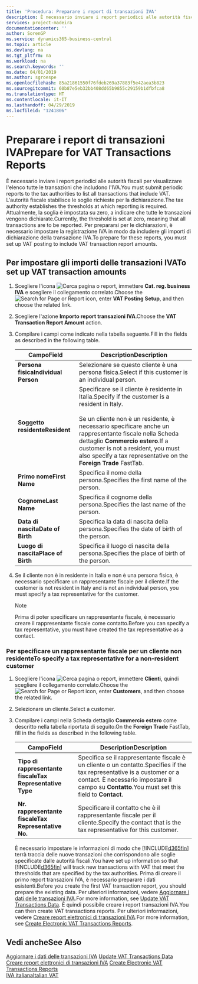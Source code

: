 ```yaml
---
title: 'Procedura: Preparare i report di transazioni IVA'
description: È necessario inviare i report periodici alle autorità fiscali per visualizzare l'elenco tutte le transazioni che includono l'IVA.
services: project-madeira
documentationcenter: ''
author: SorenGP
ms.service: dynamics365-business-central
ms.topic: article
ms.devlang: na
ms.tgt_pltfrm: na
ms.workload: na
ms.search.keywords: ''
ms.date: 04/01/2019
ms.author: sgroespe
ms.openlocfilehash: 85a21861550f76fdeb269a37883f5e42aea3b823
ms.sourcegitcommit: 60b87e5eb32bb408dd65b9855c29159b1dfbfca8
ms.translationtype: HT
ms.contentlocale: it-IT
ms.lasthandoff: 04/29/2019
ms.locfileid: "1241806"
---
```

# <a name="prepare-for-vat-transactions-reports"></a><span data-ttu-id="503ea-103">Preparare i report di transazioni IVA</span><span class="sxs-lookup"><span data-stu-id="503ea-103">Prepare for VAT Transactions Reports</span></span>
<span data-ttu-id="503ea-104">È necessario inviare i report periodici alle autorità fiscali per visualizzare l'elenco tutte le transazioni che includono l'IVA.</span><span class="sxs-lookup"><span data-stu-id="503ea-104">You must submit periodic reports to the tax authorities to list all transactions that include VAT.</span></span> <span data-ttu-id="503ea-105">L'autorità fiscale stabilisce le soglie richieste per la dichiarazione.</span><span class="sxs-lookup"><span data-stu-id="503ea-105">The tax authority establishes the thresholds at which reporting is required.</span></span> <span data-ttu-id="503ea-106">Attualmente, la soglia è impostata su zero, a indicare che tutte le transazioni vengono dichiarate.</span><span class="sxs-lookup"><span data-stu-id="503ea-106">Currently, the threshold is set at zero, meaning that all transactions are to be reported.</span></span> <span data-ttu-id="503ea-107">Per prepararsi per le dichiarazioni, è necessario impostare la registrazione IVA in modo da includere gli importi di dichiarazione della transazione IVA.</span><span class="sxs-lookup"><span data-stu-id="503ea-107">To prepare for these reports, you must set up VAT posting to include VAT transaction report amounts.</span></span>  

## <a name="to-set-up-vat-transaction-amounts"></a><span data-ttu-id="503ea-108">Per impostare gli importi delle transazioni IVA</span><span class="sxs-lookup"><span data-stu-id="503ea-108">To set up VAT transaction amounts</span></span>  

1.  <span data-ttu-id="503ea-109">Scegliere l'icona ![Cerca pagina o report](../../media/ui-search/search_small.png "icona Cerca pagina o report"), immettere **Cat. reg. business IVA** e scegliere il collegamento correlato.</span><span class="sxs-lookup"><span data-stu-id="503ea-109">Choose the ![Search for Page or Report](../../media/ui-search/search_small.png "Search for Page or Report icon") icon, enter **VAT Posting Setup**, and then choose the related link.</span></span>  
2.  <span data-ttu-id="503ea-110">Scegliere l'azione **Importo report transazioni IVA**.</span><span class="sxs-lookup"><span data-stu-id="503ea-110">Choose the **VAT Transaction Report Amount** action.</span></span>  
3.  <span data-ttu-id="503ea-111">Compilare i campi come indicato nella tabella seguente.</span><span class="sxs-lookup"><span data-stu-id="503ea-111">Fill in the fields as described in the following table.</span></span>  

    |<span data-ttu-id="503ea-112">Campo</span><span class="sxs-lookup"><span data-stu-id="503ea-112">Field</span></span>|<span data-ttu-id="503ea-113">Description</span><span class="sxs-lookup"><span data-stu-id="503ea-113">Description</span></span>|  
    |------------------------------------|---------------------------------------|  
    |<span data-ttu-id="503ea-114">**Persona fisica**</span><span class="sxs-lookup"><span data-stu-id="503ea-114">**Individual Person**</span></span>|<span data-ttu-id="503ea-115">Selezionare se questo cliente è una persona fisica.</span><span class="sxs-lookup"><span data-stu-id="503ea-115">Select if this customer is an individual person.</span></span>|  
    |<span data-ttu-id="503ea-116">**Soggetto residente**</span><span class="sxs-lookup"><span data-stu-id="503ea-116">**Resident**</span></span>|<span data-ttu-id="503ea-117">Specificare se il cliente è residente in Italia.</span><span class="sxs-lookup"><span data-stu-id="503ea-117">Specify if the customer is a resident in Italy.</span></span><br /><br /> <span data-ttu-id="503ea-118">Se un cliente non è un residente, è necessario specificare anche un rappresentante fiscale nella Scheda dettaglio **Commercio estero**.</span><span class="sxs-lookup"><span data-stu-id="503ea-118">If a customer is not a resident, you must also specify a tax representative on the **Foreign Trade** FastTab.</span></span>|  
    |<span data-ttu-id="503ea-119">**Primo nome**</span><span class="sxs-lookup"><span data-stu-id="503ea-119">**First Name**</span></span>|<span data-ttu-id="503ea-120">Specifica il nome della persona.</span><span class="sxs-lookup"><span data-stu-id="503ea-120">Specifies the first name of the person.</span></span>|  
    |<span data-ttu-id="503ea-121">**Cognome**</span><span class="sxs-lookup"><span data-stu-id="503ea-121">**Last Name**</span></span>|<span data-ttu-id="503ea-122">Specifica il cognome della persona.</span><span class="sxs-lookup"><span data-stu-id="503ea-122">Specifies the last name of the person.</span></span>|  
    |<span data-ttu-id="503ea-123">**Data di nascita**</span><span class="sxs-lookup"><span data-stu-id="503ea-123">**Date of Birth**</span></span>|<span data-ttu-id="503ea-124">Specifica la data di nascita della persona.</span><span class="sxs-lookup"><span data-stu-id="503ea-124">Specifies the date of birth of the person.</span></span>|  
    |<span data-ttu-id="503ea-125">**Luogo di nascita**</span><span class="sxs-lookup"><span data-stu-id="503ea-125">**Place of Birth**</span></span>|<span data-ttu-id="503ea-126">Specifica il luogo di nascita della persona.</span><span class="sxs-lookup"><span data-stu-id="503ea-126">Specifies the place of birth of the person.</span></span>|  

3.  <span data-ttu-id="503ea-127">Se il cliente non è in residente in Italia e non è una persona fisica, è necessario specificare un rappresentante fiscale per il cliente.</span><span class="sxs-lookup"><span data-stu-id="503ea-127">If the customer is not resident in Italy and is not an individual person, you must specify a tax representative for the customer.</span></span>  

    > [!NOTE]  
    >  <span data-ttu-id="503ea-128">Prima di poter specificare un rappresentante fiscale, è necessario creare il rappresentante fiscale come contatto.</span><span class="sxs-lookup"><span data-stu-id="503ea-128">Before you can specify a tax representative, you must have created the tax representative as a contact.</span></span>  

### <a name="to-specify-a-tax-representative-for-a-non-resident-customer"></a><span data-ttu-id="503ea-129">Per specificare un rappresentante fiscale per un cliente non residente</span><span class="sxs-lookup"><span data-stu-id="503ea-129">To specify a tax representative for a non-resident customer</span></span>  

1.  <span data-ttu-id="503ea-130">Scegliere l'icona ![Cerca pagina o report](../../media/ui-search/search_small.png "icona Cerca pagina o report"), immettere **Clienti**, quindi scegliere il collegamento correlato.</span><span class="sxs-lookup"><span data-stu-id="503ea-130">Choose the ![Search for Page or Report](../../media/ui-search/search_small.png "Search for Page or Report icon") icon, enter **Customers**, and then choose the related link.</span></span>  
2. <span data-ttu-id="503ea-131">Selezionare un cliente.</span><span class="sxs-lookup"><span data-stu-id="503ea-131">Select a customer.</span></span>
2.  <span data-ttu-id="503ea-132">Compilare i campi nella Scheda dettaglio **Commercio estero** come descritto nella tabella riportata di seguito.</span><span class="sxs-lookup"><span data-stu-id="503ea-132">On the **Foreign Trade** FastTab, fill in the fields as described in the following table.</span></span>  

    |<span data-ttu-id="503ea-133">Campo</span><span class="sxs-lookup"><span data-stu-id="503ea-133">Field</span></span>|<span data-ttu-id="503ea-134">Description</span><span class="sxs-lookup"><span data-stu-id="503ea-134">Description</span></span>|  
    |---------------------------------|---------------------------------------|  
    |<span data-ttu-id="503ea-135">**Tipo di rappresentante fiscale**</span><span class="sxs-lookup"><span data-stu-id="503ea-135">**Tax Representative Type**</span></span>|<span data-ttu-id="503ea-136">Specifica se il rappresentante fiscale è un cliente o un contatto.</span><span class="sxs-lookup"><span data-stu-id="503ea-136">Specifies if the tax representative is a customer or a contact.</span></span> <span data-ttu-id="503ea-137">È necessario impostare il campo su **Contatto**.</span><span class="sxs-lookup"><span data-stu-id="503ea-137">You must set this field to **Contact**.</span></span>|  
    |<span data-ttu-id="503ea-138">**Nr. rappresentante fiscale**</span><span class="sxs-lookup"><span data-stu-id="503ea-138">**Tax Representative No.**</span></span>|<span data-ttu-id="503ea-139">Specificare il contatto che è il rappresentante fiscale per il cliente.</span><span class="sxs-lookup"><span data-stu-id="503ea-139">Specify the contact that is the tax representative for this customer.</span></span>|  

    <span data-ttu-id="503ea-140">È necessario impostare le informazioni di modo che [!INCLUDE[d365fin](../../includes/d365fin_md.md)] terrà traccia delle nuove transazioni che corrispondono alle soglie specificate dalle autorità fiscali.</span><span class="sxs-lookup"><span data-stu-id="503ea-140">You have set up information so that [!INCLUDE[d365fin](../../includes/d365fin_md.md)] will track new transactions with VAT that meet the thresholds that are specified by the tax authorities.</span></span> <span data-ttu-id="503ea-141">Prima di creare il primo report transazioni IVA, è necessario preparare i dati esistenti.</span><span class="sxs-lookup"><span data-stu-id="503ea-141">Before you create the first VAT transaction report, you should prepare the existing data.</span></span> <span data-ttu-id="503ea-142">Per ulteriori informazioni, vedere [Aggiornare i dati delle transazioni IVA](how-to-update-vat-transactions-data.md).</span><span class="sxs-lookup"><span data-stu-id="503ea-142">For more information, see [Update VAT Transactions Data](how-to-update-vat-transactions-data.md).</span></span> <span data-ttu-id="503ea-143">È quindi possibile creare i report transazioni IVA.</span><span class="sxs-lookup"><span data-stu-id="503ea-143">You can then create VAT transactions reports.</span></span> <span data-ttu-id="503ea-144">Per ulteriori informazioni, vedere [Creare report elettronici di transazioni IVA](how-to-create-electronic-vat-transactions-reports.md).</span><span class="sxs-lookup"><span data-stu-id="503ea-144">For more information, see [Create Electronic VAT Transactions Reports](how-to-create-electronic-vat-transactions-reports.md).</span></span>

## <a name="see-also"></a><span data-ttu-id="503ea-145">Vedi anche</span><span class="sxs-lookup"><span data-stu-id="503ea-145">See Also</span></span>  
 <span data-ttu-id="503ea-146">[Aggiornare i dati delle transazioni IVA](how-to-update-vat-transactions-data.md) </span><span class="sxs-lookup"><span data-stu-id="503ea-146">[Update VAT Transactions Data](how-to-update-vat-transactions-data.md) </span></span>  
 <span data-ttu-id="503ea-147">[Creare report elettronici di transazioni IVA](how-to-create-electronic-vat-transactions-reports.md) </span><span class="sxs-lookup"><span data-stu-id="503ea-147">[Create Electronic VAT Transactions Reports](how-to-create-electronic-vat-transactions-reports.md) </span></span>  
 [<span data-ttu-id="503ea-148">IVA italiana</span><span class="sxs-lookup"><span data-stu-id="503ea-148">Italian VAT</span></span>](italian-vat.md)
